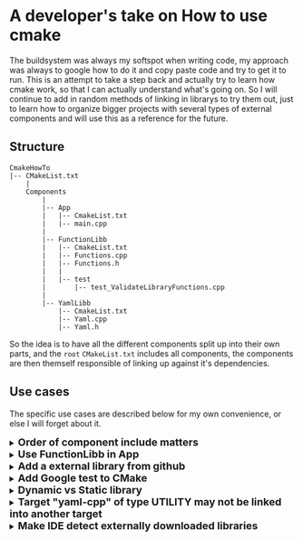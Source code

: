 # A developer's take on How to use cmake
The buildsystem was always my softspot when writing code, my approach was always to google how to do it and copy paste code and try to get it to run. This is an attempt to take a step back and actually try to learn how cmake work, so that I can actually understand what's going on.
So I will continue to add in random methods of linking in librarys to try them out, just to learn how to organize bigger projects with several types of external components and will use this as a reference for the future.


## Structure

```
CmakeHowTo
|-- CMakeList.txt
    |
    Components
        |
        |-- App
        |   |-- CmakeList.txt
        |   |-- main.cpp
        |
        |-- FunctionLibb
        |   |-- CmakeList.txt
        |   |-- Functions.cpp
        |   |-- Functions.h
        |   |
        |   |-- test
        |       |-- test_ValidateLibraryFunctions.cpp
        |
        |-- YamlLibb
            |-- CmakeList.txt
            |-- Yaml.cpp
            |-- Yaml.h
```

So the idea is to have all the different components split up into their own parts, and the `root` `CMakeList.txt` includes all components, the components are then themself responsible of linking up against it's dependencies.

## Use cases
The specific use cases are described below for my own convenience, or else I will forget about it.
<details><summary><font size="4"><b>Order of component include matters</b></font></summary><p>
Since I want to use the functionlibb in the app, I need to in the root add the FunctionLibb before I add App, such as:

```
add_subdirectory(Components/FunctionLibb)
add_subdirectory(Components/app)
```

</p></details>

<details><summary><font size="4"><b>Use FunctionLibb in App</b></font></summary><p>

The simple use case of linking a component together with another is done as such:
```
add_executable(${PROJECT_NAME} main.cpp)

target_link_libraries(${PROJECT_NAME} PUBLIC FunctionLibb)
target_include_directories(${PROJECT_NAME} PUBLIC
        ${PROJECT_BINARY_DIR}
        ${FunctionLibb_INCLUDES}
        )
```

Where the `${FunctionLibb_INCLUDES}` variable is something that is defined and cached in the FunctionLibb components `CMakeList.txt` by doing the following:
```
set(${PROJECT_NAME}_INCLUDES ${PROJECT_SOURCE_DIR} CACHE INTERNAL "extra_includes")
```
I've found that it's an okay way of communicating the components includes.

And building the library is as easy as:
```
add_library(${PROJECT_NAME} SHARED Functions.cpp)
```

</p></details>

<details><summary><font size="4"><b>Add a external library from github</b></font></summary><p>

The external library I wanted to add was [googletest](https://github.com/google/googletest), to do that I used the CMake module `ExternalProject`, but then it was as easy as:
```
include(ExternalProject)
ExternalProject_Add(googletest
        GIT_REPOSITORY git://github.com/google/googletest
        GIT_TAG main
        CMAKE_ARGS -DCMAKE_INSTALL_PREFIX=${EXTERNAL_INSTALL_LOCATION}
        )
```
and after calling `add_dependencies(RunTests googletest)`, the cmake system will try to download the specified tag and build it in the cmake build folders when the `RunTests` project is built - Super simple and neat!

</p></details>

<details><summary><font size="4"><b>Add Google test to CMake</b></font></summary><p>

When building google tests, there are a few parts that needs to be done.
1. Create a executable to run the tests.
2. Add googletest as a dependency for the executable.
3. Link together executable, googletest and the library that you want to test.
4. Add the gtest framework boilerplate code to the `CMakeList.txt` file.

In my case I chose to place the tests in a `test` folder to make it more easily overviewable - And this all could look something like:
```
enable_testing()

add_executable(RunTests test/test_ValidateLibraryFunctions.cpp)
add_dependencies(RunTests googletest)

target_link_libraries(RunTests ${PROJECT_NAME} gtest gtest_main)
target_include_directories(RunTests PRIVATE
        ${EXTERNAL_INSTALL_LOCATION}/include
        .
        )

include(GoogleTest)
gtest_discover_tests(RunTests)
```
</p></details>

<details><summary><font size="4"><b>Dynamic vs Static library</b></font></summary><p>

The two main library types (that I know of?) are:
- Dynamic library, called `libgtest.dylib` on mac, `libgtest.dll` on windows and `libgtest.so` on UNIX.
- Static library, called `libgtest.a` on mac / UNIX and `libtest.lib` on windows.

Where static libraries are a little bit easier to use as they compile everything together to a big binary file with no external links.
For dynamic libraries, you also need the libraries external references as it will not be compiled into the same binary.

This reduces overall size and increases flexibility of the dynamic library, but makes it a bit more annoying to work with.
In cmake it is very easy to build your library as a dynamic (shared library), just do the following:
```
add_library(${PROJECT_NAME} SHARED Functions.cpp)
```

And for building the a static library change the `SHARED` keyword to `STATIC` such as:
```
add_library(${PROJECT_NAME} SHARED Functions.cpp````)
```

And when linking in the shared vs static library into your app you do exactly the same thing for both of them:
```
add_executable(${PROJECT_NAME} main.cpp)
add_dependencies(${PROJECT_NAME}
    YamlLibb
    FunctionLibb
)

target_link_libraries(${PROJECT_NAME} PRIVATE
    FunctionLibb
    YamlLibb
)
target_include_directories(${PROJECT_NAME} PRIVATE
    ${FunctionLibb_INCLUDES}
    ${YamlLibb_INCLUDES}
)
```

With the caveat that the shared library (`FunctionLibb` is shared and `YamlLibb` is static) also would need it's external dependencies also linked in, but in this example `FunctionLibb` does not have any external dependencies.

</p></details>

<details><summary><font size="4"><b>Target "yaml-cpp" of type UTILITY may not be linked into another target</b></font></summary><p>

When I was linking in the Yaml-cpp library I kept running into
> CMake Error at Components/YamlLibb/CMakeLists.txt:24 (target_link_libraries):
Target "yaml-cpp" of type UTILITY may not be linked into another target.
One may link only to INTERFACE, OBJECT, STATIC or SHARED libraries, or to
executables with the ENABLE_EXPORTS property set

And when searching around for it, the explanation I found was that cmake couldn't resolve the path to the yaml-cpp lib
So instead of doing:

```
target_link_libraries(${PROJECT_NAME} PRIVATE
    yaml-cpp
)
```
I had to explicitly point out to cmake where the static library was like so:
```
target_link_libraries(${PROJECT_NAME} PRIVATE
    ${EXTERNAL_INSTALL_LOCATION}/lib/libyaml-cpp.a
)
```
But then it worked like a charm!

</p></details>

<details><summary><font size="4"><b>Make IDE detect externally downloaded libraries</b></font></summary><p>

It is very nice if you can setup your IDE to work with all external libraries, so your intellisense works correctly and your includes work.
How I made this work in this project was to use the `include_directories(...)` directive in cmake.
So in my root's cmake i do the following, to setup the path where I put all my external libraries and then tell the IDE where to find all includes:
```
set(EXTERNAL_INSTALL_LOCATION ${CMAKE_BINARY_DIR}/external)
include_directories(${EXTERNAL_INSTALL_LOCATION}/include)
```

So with this small maneuver I was able to get the IDE understand about my includes.

</p></details>
